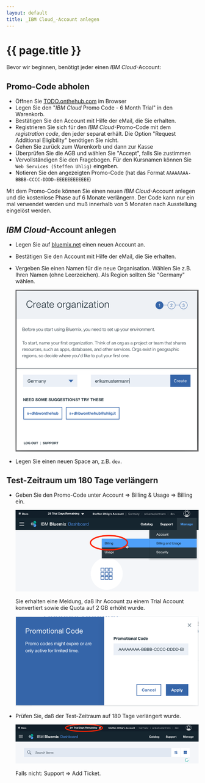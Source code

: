 ```yaml
---
layout: default
title: _IBM Cloud_-Account anlegen
---
```


# {{ page.title }}

Bevor wir beginnen, benötigt jeder einen _IBM Cloud_-Account:

## Promo-Code abholen

* Öffnen Sie [TODO.onthehub.com](https://TODO.onthehub.com/) im Browser
* Legen Sie den "_IBM Cloud_ Promo Code - 6 Month Trial" in den Warenkorb.
* Bestätigen Sie den Account mit Hilfe der eMail, die Sie erhalten.
* Registrieren Sie sich für den _IBM Cloud_-Promo-Code mit dem *registration code*, den jeder separat erhält. Die Option "Request Additional Eligibility" benötigen Sie nicht.
* Gehen Sie zurück zum Warenkorb und dann zur Kasse
* Überprüfen Sie die AGB und wählen Sie "Accept", falls Sie zustimmen
* Vervollständigen Sie den Fragebogen. Für den Kursnamen können Sie `Web Services (Steffen Uhlig)` eingeben.
* Notieren Sie den angezeigten Promo-Code (hat das Format `AAAAAAAA-BBBB-CCCC-DDDD-EEEEEEEEEEEE`)

Mit dem Promo-Code können Sie einen neuen _IBM Cloud_-Account anlegen und die kostenlose Phase auf 6 Monate verlängern. Der Code kann nur ein mal verwendet werden und muß innerhalb von 5 Monaten nach Ausstellung eingelöst werden.

## _IBM Cloud_-Account anlegen

* Legen Sie auf [bluemix.net](https://bluemix.net) einen neuen Account an.
* Bestätigen Sie den Account mit Hilfe der eMail, die Sie erhalten.
* Vergeben Sie einen Namen für die neue Organisation. Wählen Sie z.B. Ihren Namen (ohne Leerzeichen). Als Region sollten Sie "Germany" wählen.

    ![Organisation anlegen](create-org.png)

* Legen Sie einen neuen Space an, z.B. `dev`.

## Test-Zeitraum um 180 Tage verlängern

* Geben Sie den Promo-Code unter Account => Billing & Usage => Billing ein.

    ![Billing](billing.png)

    Sie erhalten eine Meldung, daß Ihr Account zu einem Trial Account konvertiert sowie die Quota auf 2 GB erhöht wurde.

    ![Promo-Code eingeben](enter-promo-code.png)

* Prüfen Sie, daß der Test-Zeitraum auf 180 Tage verlängert wurde.

    ![Trial verlängert](trial-extended.png)

    Falls nicht: Support => Add Ticket.
